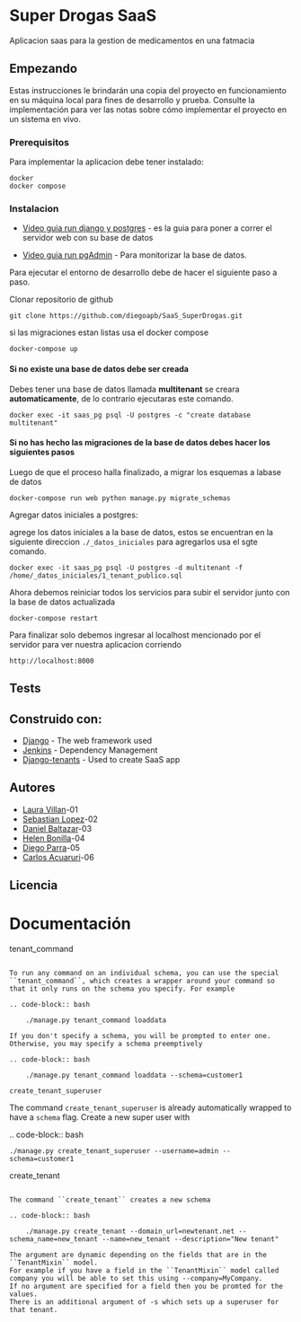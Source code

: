 # Super Drogas SaaS

Aplicacion saas para la gestion de medicamentos en una fatmacia

## Empezando

Estas instrucciones le brindarán una copia del proyecto en funcionamiento en su máquina local para fines de desarrollo y prueba. Consulte la implementación para ver las notas sobre cómo implementar el proyecto en un sistema en vivo.

### Prerequisitos

Para implementar la aplicacion debe tener instalado:

```
docker
docker compose
```

### Instalacion

* [Video guia run django y postgres](https://drive.google.com/file/d/1is8GQPV8OirDKri0nduiNaRYXNkZySsc/view?usp=sharing) - es la guia para poner a correr el servidor web con su base de datos

* [Video guia run pgAdmin](https://drive.google.com/file/d/10g_Z-gAQm9-UfOscYdswJng74zJDKH4h/view?usp=sharing) - Para monitorizar la base de datos.


Para ejecutar el entorno de desarrollo debe de hacer el siguiente paso a paso.

Clonar repositorio de github

```
git clone https://github.com/diegoapb/SaaS_SuperDrogas.git
```
si las migraciones estan listas usa el docker compose

```
docker-compose up
```

#### Si no existe una base de datos debe ser creada ####

Debes tener una base de datos llamada **multitenant** se creara **automaticamente**, de lo contrario ejecutaras este comando.

```Sh
docker exec -it saas_pg psql -U postgres -c "create database multitenant"
```
#### Si no has hecho las migraciones de la base de datos debes hacer los siguientes pasos

Luego de que el proceso halla finalizado, a migrar los esquemas a labase de datos

```
docker-compose run web python manage.py migrate_schemas
```
Agregar datos iniciales a postgres:

agrege los datos iniciales a la base de datos, estos se encuentran en la siguiente direccion ``` ./_datos_iniciales ``` para agregarlos usa el sgte comando.

```
docker exec -it saas_pg psql -U postgres -d multitenant -f /home/_datos_iniciales/1_tenant_publico.sql
```
Ahora debemos reiniciar todos los servicios para subir el servidor junto con la base de datos actualizada

```
docker-compose restart
```

Para finalizar solo debemos ingresar al localhost mencionado por el servidor para ver nuestra aplicacion corriendo

```
http://localhost:8000
```

## Tests

## Construido con:

* [Django](https://docs.djangoproject.com/en/2.2/) - The web framework used
* [Jenkins](https://jenkins.io/doc/) - Dependency Management
* [Django-tenants](https://django-tenants.readthedocs.io/en/latest/) - Used to create SaaS app

## Autores


* [Laura Villan](https://github.com/laura2398)-01
* [Sebastian Lopez](https://github.com/sebas119)-02
* [Daniel Baltazar](https://github.com/terbas1)-03
* [Helen Bonilla](https://github.com/HelenBonilla)-04
* [Diego Parra](https://github.com/Diegoapb)-05
* [Carlos Acuaruri]()-06

## Licencia


# Documentación

tenant_command
~~~~~~~~~~~~~~

To run any command on an individual schema, you can use the special ``tenant_command``, which creates a wrapper around your command so that it only runs on the schema you specify. For example

.. code-block:: bash

    ./manage.py tenant_command loaddata

If you don't specify a schema, you will be prompted to enter one. Otherwise, you may specify a schema preemptively

.. code-block:: bash

    ./manage.py tenant_command loaddata --schema=customer1

create_tenant_superuser
~~~~~~~~~~~~~~~~~~~~~~~

The command ``create_tenant_superuser`` is already automatically wrapped to have a ``schema`` flag. Create a new super user with

.. code-block:: bash

    ./manage.py create_tenant_superuser --username=admin --schema=customer1


create_tenant
~~~~~~~~~~~~~

The command ``create_tenant`` creates a new schema

.. code-block:: bash

    ./manage.py create_tenant --domain_url=newtenant.net --schema_name=new_tenant --name=new_tenant --description="New tenant"

The argument are dynamic depending on the fields that are in the ``TenantMixin`` model.
For example if you have a field in the ``TenantMixin`` model called company you will be able to set this using --company=MyCompany.
If no argument are specified for a field then you be promted for the values.
There is an additional argument of -s which sets up a superuser for that tenant.
